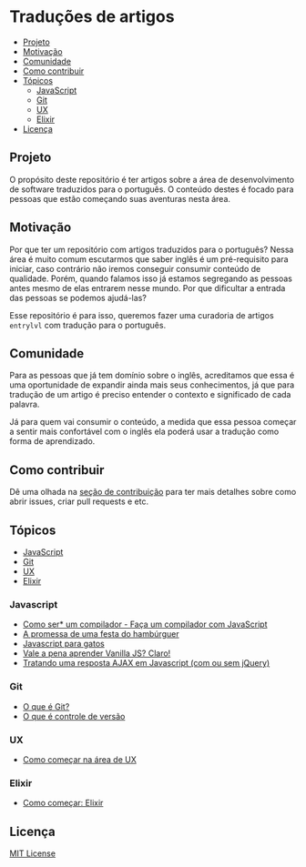 # Traduções de artigos

- [Projeto](#projeto)
- [Motivação](#motivação)
- [Comunidade](#comunidade)
- [Como contribuir](#como-contribuir)
- [Tópicos](#tópicos)
  - [JavaScript](#javascript)
  - [Git](#git)
  - [UX](#ux)
  - [Elixir](#elixir)
- [Licença](#licença)

## Projeto

O propósito deste repositório é ter artigos sobre a área de desenvolvimento de software traduzidos para o português. O conteúdo destes é focado para pessoas que estão começando suas aventuras nesta área.

## Motivação

Por que ter um repositório com artigos traduzidos para o português? Nessa área é muito comum escutarmos que saber inglês é um pré-requisito para iniciar, caso contrário não iremos conseguir consumir conteúdo de qualidade. Porém, quando falamos isso já estamos segregando as pessoas antes mesmo de elas entrarem nesse mundo. Por que dificultar a entrada das pessoas se podemos ajudá-las?

Esse repositório é para isso, queremos fazer uma curadoria de artigos `entrylvl` com tradução para o português.

## Comunidade

Para as pessoas que já tem domínio sobre o inglês, acreditamos que essa é uma oportunidade de expandir ainda mais seus conhecimentos, já que para tradução de um artigo é preciso entender o contexto e significado de cada palavra.

Já para quem vai consumir o conteúdo, a medida que essa pessoa começar a sentir mais confortável com o inglês ela poderá usar a tradução como forma de aprendizado.

## Como contribuir

Dê uma olhada na [seção de contribuição](CONTRIBUTING.md) para ter mais detalhes sobre como abrir issues, criar pull requests e etc.

## Tópicos

* [JavaScript](#javascript)
* [Git](#git)
* [UX](#ux)
* [Elixir](#elixir)

### Javascript

* [Como ser* um compilador - Faça um compilador com JavaScript](javascript/como-ser-um-compilador--faca-um-compilador-com-javascript/artigo.md)
* [A promessa de uma festa do hambúrguer](javascript/promessa-festa-hamburguer/artigo.md)
* [Javascript para gatos](javascript/javascript-para-gatos.md)
* [Vale a pena aprender Vanilla JS? Claro!](javascript/vale-a-pena-aprender-vanillajs--com-certeza.md)
* [Tratando uma resposta AJAX em Javascript (com ou sem jQuery)](javascript/tratando-respostas-ajax-com-ou-sem-jquery.md)

### Git

* [O que é Git?](git/o-que-e-git.md)
* [O que é controle de versão](/git/o-que-e-controle-de-versao.md)

### UX

* [Como começar na área de UX](ux/como-comecar-na-area-de-ux.md)

### Elixir

* [Como começar: Elixir](elixir/como-comecar-elixir/artigo.md)

## Licença
[MIT License](https://github.com/entrylvl/traducoes-de-artigos//blob/master/LICENSE)
